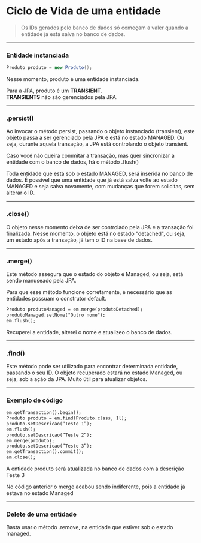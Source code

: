 # Ciclo de Vida de uma entidade

> Os IDs gerados pelo banco de dados só começam a valer
> quando a entidade já está salva no banco de dados.

---
### Entidade instanciada 

```java
Produto produto = new Produto();
```

Nesse momento, produto é uma entidade instanciada.

Para a JPA, produto é um **TRANSIENT**.<br>
**TRANSIENTS** não são gerenciados pela JPA.


---
### .persist()

Ao invocar o método persist, passando o objeto instanciado (transient),
este objeto passa a ser gerenciado pela JPA e está no estado MANAGED. Ou seja,
durante aquela transação, a JPA está controlando o objeto transient.

Caso você não queira commitar a transação, mas quer sincronizar a entidade com o banco de dados,
há o método .flush()

Toda entidade que está sob o estado MANAGED, será inserida no banco de dados. 
É possível que uma entidade que já está salva volte ao estado MANAGED e seja salva novamente, com mudanças
que forem solicitas, sem alterar o ID.


---
### .close()

O objeto nesse momento deixa de ser controlado pela JPA e a transação foi finalizada.
Nesse momento, o objeto está no estado "detached", ou seja, um estado após a transação, já tem o ID
na base de dados.


---
### .merge()

Este método assegura que o estado do objeto é Managed, ou seja, está sendo
manuseado pela JPA.

Para que esse método funcione corretamente, é necessário que as entidades
possuam o construtor default.

```txt
Produto produtoManaged = em.merge(produtoDetached);
produtoManaged.setNome("Outro nome");
em.flush();
```

Recuperei a entidade, alterei o nome e atualizeo o banco de dados.


---
### .find()

Este método pode ser utilizado para encontrar determinada entidade, passando o seu ID.
O objeto recuperado estará no estado Managed, ou seja, sob a ação da JPA.
Muito útil para atualizar objetos.


---
### Exemplo de código

```txt
em.getTransaction().begin();
Produto produto = em.find(Produto.class, 1l);
produto.setDescricao(“Teste 1”);
em.flush();
produto.setDescricao(“Teste 2”);
em.merge(produto);
produto.setDescricao(“Teste 3”);
em.getTransaction().commit();
em.close();
```

A entidade produto será atualizada no banco de dados com a descrição Teste 3

No código anterior o merge acabou sendo indiferente, pois a entidade já estava no estado Managed


---
### Delete de uma entidade

Basta usar o método .remove, na entidade que estiver sob o estado managed.

